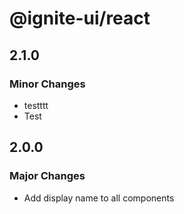 # @ignite-ui/react

## 2.1.0

### Minor Changes

- testttt
- Test

## 2.0.0

### Major Changes

- Add display name to all components
